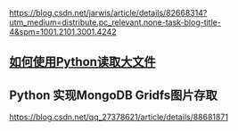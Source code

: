 





https://blog.csdn.net/jarwis/article/details/82668314?utm_medium=distribute.pc_relevant.none-task-blog-title-4&spm=1001.2101.3001.4242



## [如何使用Python读取大文件](https://www.cnblogs.com/wenBlog/p/8441231.html)



## Python 实现MongoDB Gridfs图片存取

https://blog.csdn.net/qq_27378621/article/details/88681871